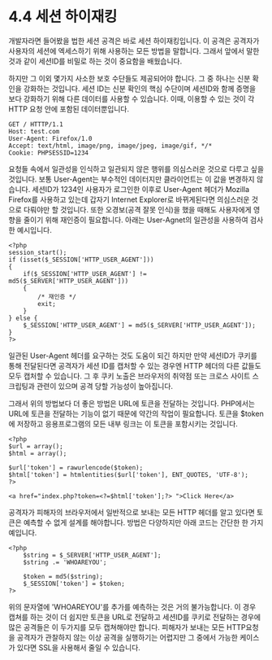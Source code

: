 # 4.4 세션 하이재킹
개발자라면 들어봤을 법한 세션 공격은 바로 세션 하이재킹입니다. 이 공격은 공격자가 사용자의 세션에 엑세스하기 위해 사용하는 모든 방법을 말합니다. 그래서 앞에서 말한 것과 같이 세션ID를 비밀로 하는 것이 중요함을 배웠습니다.

하지만 그 이외 몇가지 사소한 보호 수단들도 제공되어야 합니다. 그 중 하나는 신분 확인을 강화하는 것입니다. 세션 ID는 신분 확인의 핵심 수단이며 세션ID와 함께 증명을 보다 강화하기 위해 다른 데이터를 사용할 수 있습니다. 이때, 이용할 수 있는 것이 각 HTTP 요청 안에 포함된 데이터뿐입니다.
```
GET / HTTTP/1.1
Host: test.com
User-Agent: Firefox/1.0
Accept: text/html, image/png, image/jpeg, image/gif, */*
Cookie: PHPSESSID=1234
```
요청들 속에서 일관성을 인식하고 일관되지 않은 행위를 의심스러운 것으로 다루고 싶을 것입니다. 보통 User-Agent는 부수적인 데이터지만 클라이언트는 이 값을 변경하지 않습니다. 세션ID가 1234인 사용자가 로그인한 이후로 User-Agent 헤더가 Mozilla Firefox를 사용하고 있는데 갑자기 Internet Explorer로 바뀌게된다면 의심스러운 것으로 다뤄야만 할 것입니다. 또한 오경보(공격 잘못 인식)을 했을 때해도 사용자에게 영향을 줄이기 위해 재인증이 필요합니다. 
아래는 User-Agnet의 일관성을 사용하여 검사한 예시입니다.
```
<?php
session_start();
if (isset($_SESSION['HTTP_USER_AGENT'])) 
{
    if($_SESSION['HTTP_USER_AGENT'] != md5($_SERVER['HTTP_USER_AGENT']))
    {
        /* 재인증 */
        exit;
    }
} else {
    $_SESSION['HTTP_USER_AGENT'] = md5($_SERVER['HTTP_USER_AGENT']);
}
?>
```
일관된 User-Agent 헤더를 요구하는 것도 도움이 되긴 하지만 만약 세션ID가 쿠키를 통해 전달된다면 공격자가 세션 ID를 캡처할 수 있는 경우엔 HTTP 헤더의 다른 값들도 모두 캡처할 수 있습니다. 그 후 쿠키 노출은 브라우저의 취약점 또는 크로스 사이트 스크립팅과 관련이 있으며 공격 당할 가능성이 높아집니다.

그래서 위의 방법보다 더 좋은 방법은 URL에 토큰을 전달하는 것입니다. PHP에서는 URL에 토큰을 전달하는 기능이 없기 때문에 약간의 작업이 필요합니다. 토큰을 $token에 저장하고 응용프로그램의 모든 내부 링크는 이 토큰을 포함시키는 것입니다.
```
<?php
$url = array();
$html = array();

$url['token'] = rawurlencode($token);
$html['token'] = htmlentities($url['token'], ENT_QUOTES, 'UTF-8');
?>

<a href="index.php?token=<?=$html['token'];?> ">Click Here</a>
```

공격자가 피해자의 브라우저에서 일반적으로 보내는 모든 HTTP 헤더를 알고 있다면 토큰은 예측할 수 없게 설계를 해야합니다. 방법은 다양하지만 아래 코드는 간단한 한 가지 예입니다.
```
<?php
    $string = $_SERVER['HTTP_USER_AGENT'];
    $string .= 'WHOAREYOU';

    $token = md5($string);
    $_SESSION['token'] = $token;
?>
```
위의 문자열에 'WHOAREYOU'를 추가를 예측하는 것은 거의 불가능합니다. 이 경우 캡쳐를 하는 것이 더 쉽지만 토큰을 URL로 전달하고 세션ID를 쿠키로 전달하는 경우에 많은 공격들은 이 두가지를 모두 캡쳐해야만 합니다. 피해자가 보내는 모든 HTTP요청을 공격자가 관찰하지 않는 이상 공격을 실행하기는 어렵지만 그 중에서 가능한 케이스가 있다면 SSL을 사용해서 줄일 수 있습니다.